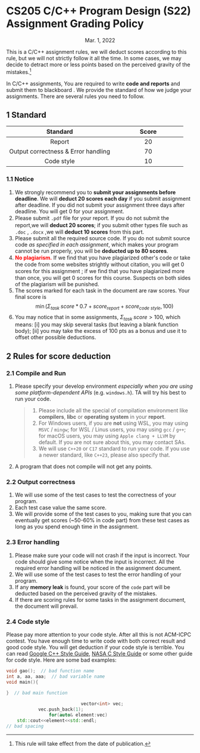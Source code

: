 # CS205 C/C++ Program Design (S22) Assignment Grading Policy

<center>Mar. 1, 2022</center>

This is a C/C++ assignment rules, we will deduct scores according to this rule, but we will not strictly follow it all the time. In some cases, we may decide to detract more or less points based on the perceived gravity of the mistakes.[^1]

In C/C++ assignments, You are required to write **code and reports** and submit them to blackboard . We provide the standard of how we judge your assignments. There are several rules you need to follow.



## 1  Standard

| <span style="white-space:nowrap;">&emsp;&emsp;&emsp;&emsp;Standard&emsp;&emsp;&emsp;&emsp;</span> | <span style="white-space:nowrap;">&emsp;&emsp;&emsp;&emsp;Score&emsp;&emsp;&emsp;&emsp;</span> |
| :----------------------------------------------------------: | :----------------------------------------------------------: |
|                            Report                            |                              20                              |
|             Output correctness & Error handling              |                              70                              |
|                          Code style                          |                              10                              |

### 1.1   Notice

1. We strongly recommend you to **submit your assignments before deadline**. We will **deduct 20 scores each day** if you submit assignment after deadline. If you did not submit your assignment three days after deadline. You will get 0 for your assignment.
2. Please submit `.pdf` ﬁle for your report. If you do not submit the report,we will **deduct 20 scores**; if you submit other types ﬁle such as `.doc` , `.docx` ,we will **deduct 10 scores** from this part.
3. Please submit all the required source code. If you do not submit source code *as specified in each assignment*, which makes your program cannot be run properly, you will be **deducted up to 80 scores**.
4. <span style="color:red">**No plagiarism.**</span> If we ﬁnd that you have plagiarized other's code or take the code from some websites strightly without citation, you will get 0 scores for this assignment ; if we ﬁnd that you have plagiarized more than once, you will get 0 scores for this course. Suspects on both sides of the plagiarism will be punished.
5. The scores marked for each task in the document are raw scores. Your final score is
$$
\min(\Sigma_{task\text{ }}score * 0.7 + score_{report} + score_{code\text{ }style}, 100)
$$
6. You may notice that in some assignments, $\Sigma_{task\text{ }}score > 100$, which means:  [i] you may skip several tasks (but leaving a blank function body);  [ii] you may take the excess of 100 pts as a bonus and use it to offset other possible deductions.



## 2  Rules for score deduction

### 2.1   Compile and Run

1. Please specify your develop environment *especially when you are using some platform-dependent APIs* (e.g. `windows.h`). TA will try his best to run your code.

   > 1. Please include all the special of compilation environment like **compilers**, **libc** or **operating system** in your **report**.
   > 1. For Windows users, if you are **not** using WSL, you may using `MSVC` / `mingw`;  for WSL / Linus users, you may using `gcc` / `g++`;  for macOS users, you may using `Apple clang + LLVM` by default. If you are not sure about this, you may contact SAs.
   > 2. We will use `C++20` or `C17` standard to run your code. If you use a newer standard, like `C++23`, please also specify that.

2. A program that does not compile will not get any points.

### 2.2   Output correctness

1. We will use some of the test cases to test the correctness of your program.
2. Each test case value the same score.
3. We will provide some of the test cases to you, making sure that you can eventually get scores (~50-60% in code part) from these test cases as long as you spend enough time in the assignment.

### 2.3   Error handling

1. Please make sure your code will not crash if the input is incorrect. Your code should give some notice when the input is incorrect. All the required error handling will be noticed in the assignment document.
2. We will use some of the test cases to test the error handling of your program.
3. If any **memory leak** is found, your score of the `code` part will be deducted based on the perceived gravity of the mistakes.
4. If there are scoring rules for some tasks in the assignment document, the document will prevail.


### 2.4   Code style

Please pay more attention to your code style. After all this is not ACM-ICPC contest. You have enough time to write code with both correct result and good code style. You will get deduction if your code style is terrible. You can read [Google C++ Style Guide](https://google.github.io/styleguide/cppguide.html), [NASA C Style Guide](https://ntrs.nasa.gov/api/citations/19950022400/downloads/19950022400.pdf) or some other guide for code style. Here are some bad examples:

```cpp
void gao();  // bad function name
int a, aa, aaa;  // bad variable name
void main(){
  
}  // bad main function

							vector<int> vec;
			vec.push_back(1);
				for(auto& element:vec)
    std::cout<<element<<std::endl;
// bad spacing
```



[^1]: This rule will take eﬀect from the date of publication.
